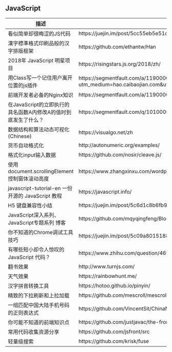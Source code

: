 ## JavaScript

<table>
  <thead>
    <tr>
      <th>描述</th>
      <th>网址</th>
    </tr>
  </thead>
  <tbody>
    <tr>
      <td>看似简单却很晦涩的JS代码</td>
      <td>https://juejin.im/post/5cc55eb5e51d456e577f93f0</td>
    </tr>
    <tr>
      <td>漢字標準格式印刷品般的汉字排版框架</td>
      <td>https://github.com/ethantw/Han</td>
    </tr>
    <tr>
      <td>2018年 JavaScript 明星项目</td>
      <td>https://risingstars.js.org/2018/zh/</td>
    </tr>
    <tr>
      <td>用Class写一个记住用户离开位置的js插件</td>
      <td>https://segmentfault.com/a/1190000018569836?utm_medium=hao.caibaojian.com&utm_source=hao.caibaojian.com&share_user=1030000000178452</td>
    </tr>
    <tr>
      <td>前端开发者必备的Nginx知识</td>
      <td>https://segmentfault.com/a/1190000018454271</td>
    </tr>
    <tr>
      <td>在JavaScript的立即执行的具名函数A内修改A的值时到底发生了什么？</td>
      <td>https://segmentfault.com/q/1010000002810093</td>
    </tr>
    <tr>
      <td>数据结构和算法动态可视化 (Chinese)</td>
      <td>https://visualgo.net/zh</td>
    </tr>
    <tr>
      <td>货币自动格式化</td>
      <td>http://autonumeric.org/examples/</td>
    </tr>
    <tr>
      <td>格式化input输入数据</td>
      <td>https://github.com/nosir/cleave.js/</td>
    </tr>
    <tr>
      <td>使用document.scrollingElement控制窗体滚动高度</td>
      <td>https://www.zhangxinxu.com/wordpress/2019/02/document-scrollingelement/</td>
    </tr>
    <tr>
      <td>javascript-tutorial-en 一份开源的 JavaScript 教程</td>
      <td>https://javascript.info/</td>
    </tr>
    <tr>
      <td>H5 键盘兼容性小结</td>
      <td>https://juejin.im/post/5c6d1c8b6fb9a049de6df441</td>
    </tr>
    <tr>
      <td>JavaScript深入系列、JavaScript专题系列 博客</td>
      <td>https://github.com/mqyqingfeng/Blog</td>
    </tr>
    <tr>
      <td>你不知道的Chrome调试工具技巧</td>
      <td>https://juejin.im/post/5c09a80151882521c81168a2</td>
    </tr>
    <tr>
      <td>有哪些短小却令人惊叹的 JavaScript 代码？</td>
      <td>https://www.zhihu.com/question/46943112</td>
    </tr>
    <tr>
      <td>翻书效果</td>
      <td>http://www.turnjs.com/</td>
    </tr>
    <tr>
      <td>天气效果</td>
      <td>https://rainbowhunt.me/</td>
    </tr>
    <tr>
      <td>汉字拼音转换工具</td>
      <td>https://hotoo.github.io/pinyin/</td>
    </tr>
    <tr>
      <td>精致的下拉刷新和上拉加载</td>
      <td>https://github.com/mescroll/mescroll</td>
    </tr>
    <tr>
      <td>一组匹配中国大陆手机号码的正则表达式</td>
      <td>https://github.com/VincentSit/ChinaMobilePhoneNumberRegex/blob/master/README-CN.md</td>
    </tr>
    <tr>
      <td>你可能不知道的前端知识点</td>
      <td>https://github.com/justjavac/the-front-end-knowledge-you-may-not-know/issues</td>
    </tr>
    <tr>
      <td>常用代码收集资源分享</td>
      <td>https://github.com/jsfront/src</td>
    </tr>
    <tr>
      <td>轻量级搜索</td>
      <td>https://github.com/krisk/fuse</td>
    </tr>
  </tbody>
</table>